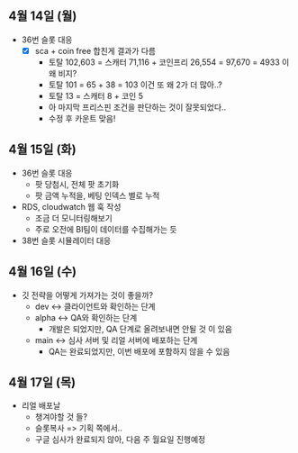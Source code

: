 
## 4월 14일 (월)

- 36번 슬롯 대응
	- [x] sca + coin free 합친게 결과가 다름
		- 토탈 102,603 = 스캐터 71,116 + 코인프리 26,554 = 97,670 = 4933 이 왜 비지?
		- 토탈 101 = 65 + 38 = 103 이건 또 왜 2가 더 많아..?
		- 토탈 13 = 스캐터 8 + 코인 5
		- 아 마지막 프리스핀 조건을 판단하는 것이 잘못되었다..
		- 수정 후 카운트 맞음!

## 4월 15일 (화)

- 36번 슬롯 대응
	- 팟 당첨시, 전체 팟 초기화
	- 팟 금액 누적을, 베팅 인덱스 별로 누적
- RDS, cloudwatch 웹 훅 작성
	- 조금 더 모니터링해보기
	- 주로 오전에 BI팀이 데이터를 수집해가는 듯
- 38번 슬롯 시뮬레이터 대응


## 4월 16일 (수)

- 깃 전략을 어떻게 가져가는 것이 좋을까?
	- dev <-> 클라이언트와 확인하는 단계
	- alpha <-> QA와 확인하는 단계
		- 개발은 되었지만, QA 단계로 올려보내면 안될 것 이 있음
	- main <-> 심사 서버 및 리얼 서버에 배포하는 단계
		- QA는 완료되었지만, 이번 배포에 포함하지 않을 수 있음

## 4월 17일 (목)

- 리얼 배포날
	- 챙겨야할 것 들?
	- 슬롯복사 => 기획 쪽에서..
	- 구글 심사가 완료되지 않아, 다음 주 월요일 진행예정